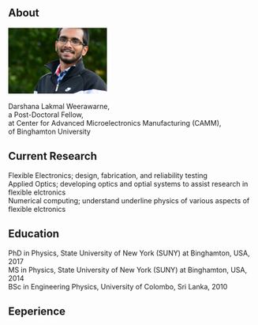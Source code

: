 ## About

<img class="profile-picture" src="sherlock.jpg" width="200">

Darshana Lakmal Weerawarne,  
a Post-Doctoral Fellow,  
at Center for Advanced Microelectronics Manufacturing (CAMM),  
of Binghamton University

## Current Research
Flexible Electronics; design, fabrication, and reliability testing  
Applied Optics; developing optics and optial systems to assist research in flexible elctronics  
Numerical computing; understand underline physics of various aspects of flexible elctronics  

## Education 
PhD in Physics, State University of New York (SUNY) at Binghamton, USA, 2017  
MS in Physics, State University of New York (SUNY) at Binghamton, USA, 2014  
BSc in Engineering Physics, University of Colombo, Sri Lanka, 2010 

## Eeperience 
